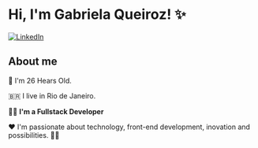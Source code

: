 # Hi, I'm Gabriela Queiroz! ✨

[![LinkedIn](https://img.shields.io/static/v1?label=LinkedIn&message=%20&color=pink&logo=LinkedIn&style=flat-square&logoColor=white)](https://www.linkedin.com/in/gabriela-queiroz-74a8a1100/)

## About me

👣 I'm 26 Hears Old.

🇧🇷 I live in Rio de Janeiro.

👩‍💻 <strong>I'm a Fullstack Developer</strong> 


❤ I'm passionate about technology, front-end development, inovation and  possibilities. 🎯🚀
